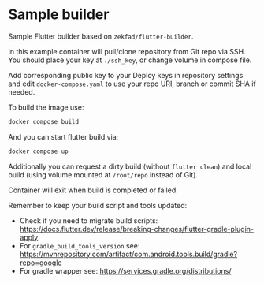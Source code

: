 # Sample builder

Sample Flutter builder based on `zekfad/flutter-builder`.

In this example container will pull/clone repository from Git repo via SSH.
You should place your key at `./ssh_key`, or change volume in compose file.

Add corresponding public key to your Deploy keys in repository settings
and edit `docker-compose.yaml` to use your repo URI, branch or commit SHA
if needed.

To build the image use:

```sh
docker compose build
```

And you can start flutter build via:
```sh
docker compose up
```

Additionally you can request a dirty build (without `flutter clean`) and
local build (using volume mounted at `/root/repo` instead of Git).

Container will exit when build is completed or failed.

Remember to keep your build script and tools updated:
* Check if you need to migrate build scripts: https://docs.flutter.dev/release/breaking-changes/flutter-gradle-plugin-apply
* For `gradle_build_tools_version` see: https://mvnrepository.com/artifact/com.android.tools.build/gradle?repo=google
* For gradle wrapper see: https://services.gradle.org/distributions/

